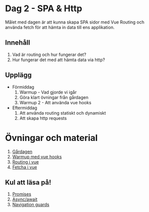 # Dag 2 - SPA & Http

Målet med dagen är att kunna skapa SPA sidor med Vue Routing och använda fetch för att hämta in data till ens applikation.

## Innehåll
1. Vad är routing och hur fungerar det?
2. Hur fungerar det med att hämta data via http?

## Upplägg
* Förmiddag
   1. Warmup - Vad gjorde vi igår
   2. Göra klart övningar från gårdagen
   3. Warmup 2 - Att använda vue hooks
* Eftermiddag
   1. Att använda routing statiskt och dynamiskt
   2. Att skapa http requests


# Övningar och material
1. [Gårdagen](https://github.com/informator-ht23/day-1-vue-intro)
2. [Warmup med vue hooks](exercise/warmup-hooks.md)
3. [Routing i vue](exercise/routing.md)
4. [Fetcha i vue](exercise/fetch.md)


## Kul att läsa på!
1. [Promises](https://www.youtube.com/watch?v=DHvZLI7Db8E)
2. [Async/await](https://www.youtube.com/watch?v=V_Kr9OSfDeU)
3. [Navigation guards](https://router.vuejs.org/guide/advanced/navigation-guards.html)
